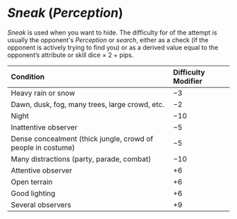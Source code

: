 # *Sneak* (*Perception*)

*Sneak* is used when you want to hide. The difficulty for of the attempt is usually the opponent's *Perception* or
*search*, either as a check (if the opponent is actively trying to find you) or as a derived value equal to the
opponent’s attribute or skill dice × 2 + pips.

| Condition                                                    | Difficulty Modifier |
| :----------------------------------------------------------- | :------------------ |
| Heavy rain or snow                                           | −3                  |
| Dawn, dusk, fog, many trees, large crowd, etc.               | −2                  |
| Night                                                        | −10                 |
| Inattentive observer                                         | −5                  |
| Dense concealment (thick jungle, crowd of people in costume) | −5                  |
| Many distractions (party, parade, combat)                    | −10                 |
| Attentive observer                                           | +6                  |
| Open terrain                                                 | +6                  |
| Good lighting                                                | +6                  |
| Several observers                                            | +9                  |
